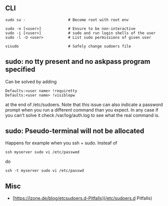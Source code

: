 ## CLI

    sudo su -                   # Become root with root env
    
    sudo -n [<user>]            # Ensure to be non-interactive
    sudo -i [<user>]            # sudo and run login shells of the user
    sudo -l -U <user>           # List sudo permissions of given user
    
    visudo                      # Safely change sudoers file

## sudo: no tty present and no askpass program specified

Can be solved by adding

    Defaults:<user name> !requiretty
    Defaults:<user name> !visiblepw

at the end of /etc/sudoers. Note that this issue can also indicate a
password prompt when you run a different command than you expect. In
any case if you can't solve it check /var/log/auth.log to see what
the real command is.

## sudo: Pseudo-terminal will not be allocated

Happens for example when you ssh + sudo. Insteaf of

    ssh myserver sudo vi /etc/passwed
    
do 

    ssh -t myserver sudo vi /etc/passwd

## Misc

- [https://lzone.de/blog/etcsudoers.d-Pitfalls](/etc/sudoers.d Pitfalls)
